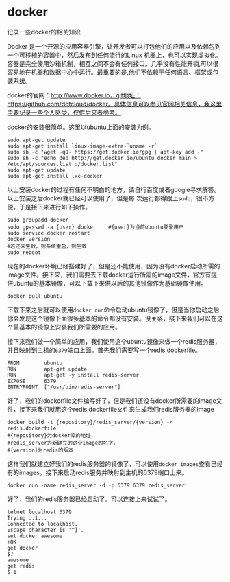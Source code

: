docker
======

记录一些docker的相关知识

Docker 是一个开源的应用容器引擎，让开发者可以打包他们的应用以及依赖包到一个可移植的容器中，然后发布到任何流行的Linux 机器上，也可以实现虚拟化。容器是完全使用沙箱机制，相互之间不会有任何接口。几乎没有性能开销,可以很容易地在机器和数据中心中运行。最重要的是,他们不依赖于任何语言、框架或包装系统。

docker的官网：http://www.docker.io，git地址：https://github.com/dotcloud/docker。具体信息可以参见官网相关信息，我这里主要记录一些个人感受，仅供后来者参考。

docker的安装很简单。这里以ubuntu上面的安装为例。
    
    sudo apt-get update
    sudo apt-get install linux-image-extra-`uname -r`
    sudo sh -c "wget -qO- https://get.docker.io/gpg | apt-key add -" 
    sudo sh -c "echo deb http://get.docker.io/ubuntu docker main > /etc/apt/sources.list.d/docker.list"
    sudo apt-get update
    sudo apt-get install lxc-docker

以上安装docker的过程有任何不明白的地方，请自行百度或者google寻求解答。以上安装之后docker就已经可以使用了，但是每
次运行都得跟上`sudo`，很不方便，于是接下来进行如下操作。

    sudo groupadd docker
    sudo gpasswd -a {user} docker    #{user}为当前ubuntu登录用户
    sudo service docker restart
    docker version
    #若还未生效，则系统重启，则生效
    sudo reboot

现在的docker环境已经搭建好了，但是还不能使用，因为没有docker启动所需的image文件。接下来，我们需要去下载docker运行所需的image文件，官方有提供ubuntu的基本镜像，可以下载下来供以后的其他镜像作为基础镜像使用。

    docker pull ubuntu

下载下来之后就可以使用`docker run`命令启动ubuntu镜像了，但是当你启动之后你会发现这个镜像下面很多基本的命令都没有安装。没关系，接下来我们可以在这个最基本的镜像上安装我们所需要的应用。

接下来我们做一个简单的应用，我们使用这个ubuntu镜像来做一个redis服务器，并且映射到主机的`6379`端口上面。首先我们需要写一个redis.dockerfile。

    FROM        ubuntu
    RUN         apt-get update
    RUN         apt-get -y install redis-server
    EXPOSE      6379
    ENTRYPOINT  ["/usr/bin/redis-server"]

好了，我们的dockerfile文件编写好了，但是我们还没有docker所需要的image文件，接下来我们就用这个redis.dockerfile文件来生成我们redis服务器的image

    docker build -t {repository}/redis_server/{version} -< redis.dockerfile 
    #{repository}为docker库的地址，
    #redis_server为新建立的这个image的名字，
    #{version}为redis的版本

这样我们就建立好我们的redis服务器的镜像了，可以使用`docker images`查看已经有的images。接下来启动redis服务并映射到主机的6379端口上来。

    docker run -name redis_server -d -p 6379:6379 redis_server

好了，我们的redis服务器已经启动了。可以连接上来试试了。

    telnet localhost 6379
    Trying ::1...
    Connected to localhost.
    Escape character is '^]'.
    set docker awesome
    +OK
    get docker
    $7
    awesome
    get redis
    $-1

